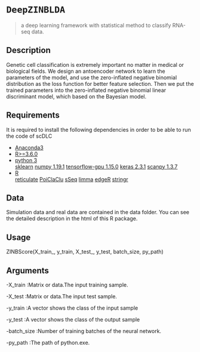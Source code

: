 # `DeepZINBLDA`

> a deep learning framework with statistical method to classify RNA-seq data.

## Description

Genetic cell classification is extremely important no matter in medical or biological fields. We design an antoencoder network to learn the parameters of the model, and use the zero-inflated negative binomial distribution as the loss function for better feature selection. Then we put the trained parameters into the zero-inflated negative binomial linear discriminant model, which based on the Bayesian model. 


## Requirements

It is required to install the following dependencies in order to be able to run the code of scDLC

- [Anaconda3](https://www.anaconda.com/products/individual)  
- [R>=3.6.0](https://cran.r-project.org/)  
- [python 3](https://www.python.org/downloads/)  
  [sklearn](https://pypi.org/project/sklearn/0.0/)
  [numpy 1.19.1](https://pypi.org/project/numpy/1.19.1/)
  [tensorflow-gpu 1.15.0](https://pypi.org/project/tensorflow-gpu/1.15.0/)
  [keras 2.3.1](https://pypi.org/project/keras/2.3.1/)
  [scanpy 1.3.7](https://pypi.org/project/scanpy/1.3.7/)
 - [R](https://www.r-project.org/)  
  [reticulate](https://cran.r-project.org/web/packages/reticulate)
  [PoiClaClu](https://cran.rstudio.com/web/packages/PoiClaClu)
  [sSeq](http://www.bioconductor.org/packages/release/bioc/html/sSeq.html)
  [limma](http://www.bioconductor.org/packages/release/bioc/html/limma.html)
  [edgeR](http://www.bioconductor.org/packages/release/bioc/html/edgeR.html)
  [stringr](https://cran.r-project.org/web/packages/stringr)
  

## Data

Simulation data and real data are contained in the data folder. You can see the detailed description in the html of this R package.


## Usage

ZINBScore(X_train_, y_train, X_test_, y_test, batch_size, py_path)

## Arguments
-X_train :Matrix or data.The input training sample.

-X_test :Matrix or data.The input test sample.

-y_train :A vector shows the class of the input sample

-y_test :A vector shows the class of the output sample

-batch_size 	:Number of training batches of the neural network.

-py_path :The path of python.exe.


